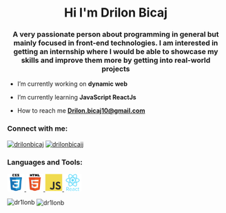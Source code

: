 <h1 align="center">Hi I'm Drilon Bicaj</h1>
<h3 align="center">A very passionate person about programming in general but mainly focused in front-end technologies. I am interested in getting an internship where I would be able to showcase my skills and improve them more by getting into real-world projects</h3>

-  I’m currently working on **dynamic web**

-  I’m currently learning **JavaScript ReactJs**

-  How to reach me **Drilon.bicaj10@gmail.com**

<h3 align="left">Connect with me:</h3>
<p align="left">
<a href="https://fb.com/drilonbicaj" target="blank"><img align="center" src="https://raw.githubusercontent.com/rahuldkjain/github-profile-readme-generator/master/src/images/icons/Social/facebook.svg" alt="drilonbicaj" height="30" width="40" /></a>
<a href="https://instagram.com/drilonbicajj" target="blank"><img align="center" src="https://raw.githubusercontent.com/rahuldkjain/github-profile-readme-generator/master/src/images/icons/Social/instagram.svg" alt="drilonbicajj" height="30" width="40" /></a>
</p>

<h3 align="left">Languages and Tools:</h3>
<p align="left"> <a href="https://www.w3schools.com/css/" target="_blank" rel="noreferrer"> <img src="https://raw.githubusercontent.com/devicons/devicon/master/icons/css3/css3-original-wordmark.svg" alt="css3" width="40" height="40"/> </a> <a href="https://www.w3.org/html/" target="_blank" rel="noreferrer"> <img src="https://raw.githubusercontent.com/devicons/devicon/master/icons/html5/html5-original-wordmark.svg" alt="html5" width="40" height="40"/> </a> <a href="https://developer.mozilla.org/en-US/docs/Web/JavaScript" target="_blank" rel="noreferrer"> <img src="https://raw.githubusercontent.com/devicons/devicon/master/icons/javascript/javascript-original.svg" alt="javascript" width="40" height="40"/> </a> <a href="https://reactjs.org/" target="_blank" rel="noreferrer"> <img src="https://raw.githubusercontent.com/devicons/devicon/master/icons/react/react-original-wordmark.svg" alt="react" width="40" height="40"/> </a> </p>

<p><img align="left" src="https://github-readme-stats.vercel.app/api/top-langs?username=dr1lonb&show_icons=true&locale=en&layout=compact" alt="dr1lonb" /></p>

<p>&nbsp;<img align="center" src="https://github-readme-stats.vercel.app/api?username=dr1lonb&show_icons=true&locale=en" alt="dr1lonb" /></p>


